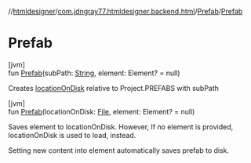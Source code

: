 //[htmldesigner](../../../index.md)/[com.jdngray77.htmldesigner.backend.html](../index.md)/[Prefab](index.md)/[Prefab](-prefab.md)

# Prefab

[jvm]\
fun [Prefab](-prefab.md)(subPath: [String](https://kotlinlang.org/api/latest/jvm/stdlib/kotlin/-string/index.html), element: Element? = null)

Creates [locationOnDisk](location-on-disk.md) relative to Project.PREFABS with subPath

[jvm]\
fun [Prefab](-prefab.md)(locationOnDisk: [File](https://docs.oracle.com/javase/8/docs/api/java/io/File.html), element: Element? = null)

Saves element to locationOnDisk.     However, If no element is provided, locationOnDisk is used to load, instead.

Setting new content into element automatically saves prefab to disk.
